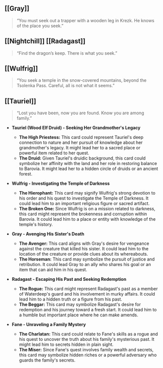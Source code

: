 ## [[Gray]]
>“You must seek out a trapper with a wooden leg in Krezk. He knows of the place you seek.”


## [[Nightchill]] [[Radagast]]
>“Find the dragon’s keep. There is what you seek.”


## [[Wulfrig]]
>“You seek a temple in the snow-covered mountains, beyond the Tsolenka Pass. Careful, all is not what it seems.”

## [[Tauriel]]
>“Lost you have been, now you are found. Know you are among family.”



- **Tauriel (Wood Elf Druid) - Seeking Her Grandmother's Legacy**
    
    - **The High Priestess:** This card could represent Tauriel's deep connection to nature and her pursuit of knowledge about her grandmother's legacy. It might lead her to a sacred place or powerful item related to her quest.
    - **The Druid:** Given Tauriel's druidic background, this card could symbolize her affinity with the land and her role in restoring balance to Barovia. It might lead her to a hidden circle of druids or an ancient forest.
- **Wulfrig - Investigating the Temple of Darkness**
    
    - **The Hierophant:** This card may signify Wulfrig's strong devotion to his order and his quest to investigate the Temple of Darkness. It could lead him to an important religious figure or sacred artifact.
    - **The Broken One:** Since Wulfrig is on a mission related to darkness, this card might represent the brokenness and corruption within Barovia. It could lead him to a place or entity with knowledge of the temple's history.
- **Gray - Avenging His Sister's Death**
    
    - **The Avenger:** This card aligns with Gray's desire for vengeance against the creature that killed his sister. It could lead him to the location of the creature or provide clues about its whereabouts.
    - **The Horseman:** This card may symbolize the pursuit of justice and retribution. It could lead Gray to an ally who shares his goal or an item that can aid him in his quest.
- **Radagast - Escaping His Past and Seeking Redemption**
    
    - **The Rogue:** This card might represent Radagast's past as a member of Waterdeep's guard and his involvement in murky affairs. It could lead him to a hidden truth or a figure from his past.
    - **The Beggar:** This card may symbolize Radagast's desire for redemption and his journey toward a fresh start. It could lead him to a humble but important place where he can make amends.
- **Fane  - Unraveling a Family Mystery**
    
    - **The Charlatan:** This card could relate to Fane's skills as a rogue and his quest to uncover the truth about his family's mysterious past. It might lead him to secrets hidden in plain sight.
    - **The Miser:** Since Fane's quest involves family wealth and secrets, this card may symbolize hidden riches or a powerful adversary who guards the family's secrets.